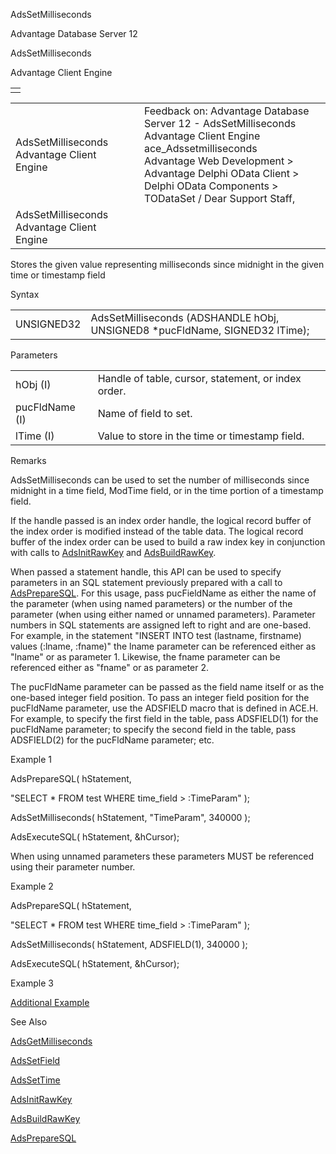 AdsSetMilliseconds




Advantage Database Server 12  

AdsSetMilliseconds

Advantage Client Engine

|  |
| --- |
|  |

|  |  |  |  |  |
| --- | --- | --- | --- | --- |
| AdsSetMilliseconds  Advantage Client Engine |  |  | Feedback on: Advantage Database Server 12 - AdsSetMilliseconds Advantage Client Engine ace\_Adssetmilliseconds Advantage Web Development > Advantage Delphi OData Client > Delphi OData Components > TODataSet / Dear Support Staff, |  |
| AdsSetMilliseconds  Advantage Client Engine |  |  |  |  |

Stores the given value representing milliseconds since midnight in the given time or timestamp field

Syntax

|  |  |
| --- | --- |
| UNSIGNED32 | AdsSetMilliseconds (ADSHANDLE hObj,  UNSIGNED8 \*pucFldName,  SIGNED32 lTime); |

Parameters

|  |  |
| --- | --- |
| hObj (I) | Handle of table, cursor, statement, or index order. |
| pucFldName (I) | Name of field to set. |
| lTime (I) | Value to store in the time or timestamp field. |

Remarks

AdsSetMilliseconds can be used to set the number of milliseconds since midnight in a time field, ModTime field, or in the time portion of a timestamp field.

If the handle passed is an index order handle, the logical record buffer of the index order is modified instead of the table data. The logical record buffer of the index order can be used to build a raw index key in conjunction with calls to [AdsInitRawKey](ace_adsinitrawkey.htm) and [AdsBuildRawKey](ace_adsbuildrawkey.htm).

When passed a statement handle, this API can be used to specify parameters in an SQL statement previously prepared with a call to [AdsPrepareSQL](ace_adspreparesql.htm). For this usage, pass pucFieldName as either the name of the parameter (when using named parameters) or the number of the parameter (when using either named or unnamed parameters). Parameter numbers in SQL statements are assigned left to right and are one-based. For example, in the statement "INSERT INTO test (lastname, firstname) values (:lname, :fname)" the lname parameter can be referenced either as "lname" or as parameter 1. Likewise, the fname parameter can be referenced either as "fname" or as parameter 2.

The pucFldName parameter can be passed as the field name itself or as the one-based integer field position. To pass an integer field position for the pucFldName parameter, use the ADSFIELD macro that is defined in ACE.H. For example, to specify the first field in the table, pass ADSFIELD(1) for the pucFldName parameter; to specify the second field in the table, pass ADSFIELD(2) for the pucFldName parameter; etc.

Example 1

AdsPrepareSQL( hStatement,

"SELECT \* FROM test WHERE time\_field > :TimeParam" );

AdsSetMilliseconds( hStatement, "TimeParam", 340000 );

AdsExecuteSQL( hStatement, &hCursor);

When using unnamed parameters these parameters MUST be referenced using their parameter number.

Example 2

AdsPrepareSQL( hStatement,

"SELECT \* FROM test WHERE time\_field > :TimeParam" );

AdsSetMilliseconds( hStatement, ADSFIELD(1), 340000 );

AdsExecuteSQL( hStatement, &hCursor);

Example 3

[Additional Example](ace_more_examples.htm#adssetmillisecondsexample)

See Also

[AdsGetMilliseconds](ace_adsgetmilliseconds.htm)

[AdsSetField](ace_adssetfield.htm)

[AdsSetTime](ace_adssettime.htm)

[AdsInitRawKey](ace_adsinitrawkey.htm)

[AdsBuildRawKey](ace_adsbuildrawkey.htm)

[AdsPrepareSQL](ace_adspreparesql.htm)